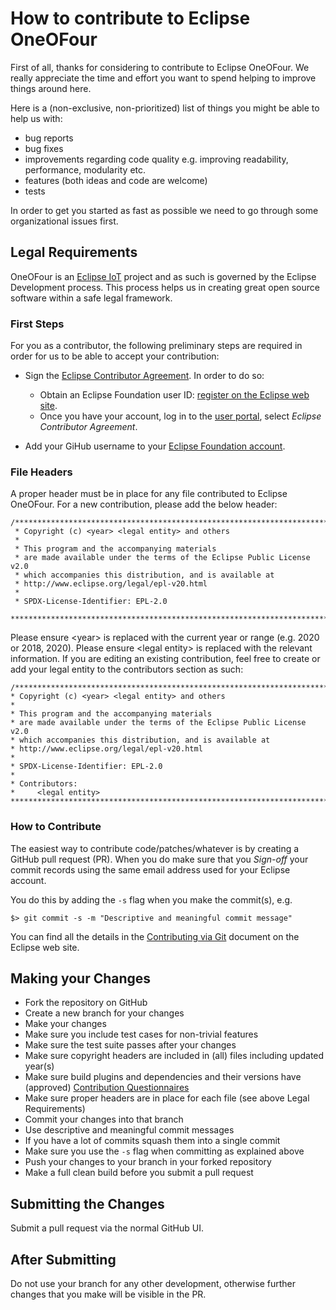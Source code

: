 # How to contribute to Eclipse OneOFour

First of all, thanks for considering to contribute to Eclipse OneOFour. We really appreciate the time and effort you want to
spend helping to improve things around here.

Here is a (non-exclusive, non-prioritized) list of things you might be able to help us with:

* bug reports
* bug fixes
* improvements regarding code quality e.g. improving readability, performance, modularity etc.
* features (both ideas and code are welcome)
* tests

In order to get you started as fast as possible we need to go through some organizational issues first.

## Legal Requirements

OneOFour is an [Eclipse IoT](https://iot.eclipse.org) project and as such is governed by the Eclipse Development process.
This process helps us in creating great open source software within a safe legal framework.

### First Steps
For you as a contributor, the following preliminary steps are required in order for us to be able to accept your contribution:

* Sign the [Eclipse Contributor Agreement](https://www.eclipse.org/legal/ECA.php).
In order to do so:

  * Obtain an Eclipse Foundation user ID: [register on the Eclipse web site](https://accounts.eclipse.org/user/register).
  * Once you have your account, log in to the [user portal](https://accounts.eclipse.org/user/login), select *Eclipse Contributor Agreement*.

* Add your GiHub username to your [Eclipse Foundation account](https://accounts.eclipse.org/user/edit).

### File Headers
A proper header must be in place for any file contributed to Eclipse OneOFour. For a new contribution, please add the below header:

```
/*******************************************************************************
 * Copyright (c) <year> <legal entity> and others
 *
 * This program and the accompanying materials
 * are made available under the terms of the Eclipse Public License v2.0
 * which accompanies this distribution, and is available at
 * http://www.eclipse.org/legal/epl-v20.html
 * 
 * SPDX-License-Identifier: EPL-2.0
 *******************************************************************************/
 ```

 Please ensure \<year\> is replaced with the current year or range (e.g. 2020 or 2018, 2020).
 Please ensure \<legal entity\> is replaced with the relevant information. If you are editing an existing contribution, feel free
 to create or add your legal entity to the contributors section as such:

 ```
 /*******************************************************************************
 * Copyright (c) <year> <legal entity> and others
 *
 * This program and the accompanying materials
 * are made available under the terms of the Eclipse Public License v2.0
 * which accompanies this distribution, and is available at
 * http://www.eclipse.org/legal/epl-v20.html
 * 
 * SPDX-License-Identifier: EPL-2.0
 *
 * Contributors:
 *     <legal entity>
 *******************************************************************************/
 ```

### How to Contribute
The easiest way to contribute code/patches/whatever is by creating a GitHub pull request (PR). When you do make sure that you *Sign-off* your commit records using the same email address used for your Eclipse account.

You do this by adding the `-s` flag when you make the commit(s), e.g.

    $> git commit -s -m "Descriptive and meaningful commit message"

You can find all the details in the [Contributing via Git](https://wiki.eclipse.org/Development_Resources/Contributing_via_Git) document on the Eclipse web site.

## Making your Changes

* Fork the repository on GitHub
* Create a new branch for your changes
* Make your changes
* Make sure you include test cases for non-trivial features
* Make sure the test suite passes after your changes
* Make sure copyright headers are included in (all) files including updated year(s)
* Make sure build plugins and dependencies and their versions have (approved) [Contribution Questionnaires](https://www.eclipse.org/projects/handbook/#ip-cq)
* Make sure proper headers are in place for each file (see above Legal Requirements)
* Commit your changes into that branch
* Use descriptive and meaningful commit messages
* If you have a lot of commits squash them into a single commit
* Make sure you use the `-s` flag when committing as explained above
* Push your changes to your branch in your forked repository
* Make a full clean build before you submit a pull request

## Submitting the Changes

Submit a pull request via the normal GitHub UI.

## After Submitting

Do not use your branch for any other development, otherwise further changes that you make will be visible in the PR.
